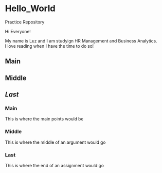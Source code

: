 # Hello_World
Practice Repository 

Hi Everyone!

My name is Luz and I am studyign HR Management and Business Analytics. I love reading when I have the time to do so!

## Main

## Middle

## _Last_

### Main

This is where the main points would be 

### Middle

This is where the middle of an argument would go 

### Last

This is where the end of an assignment would go
